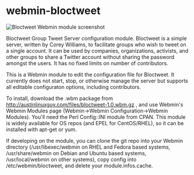 webmin-bloctweet
================

![Bloctweet Webmin module screenshot](http://i.imgur.com/mZ58Env.png)

Bloctweet Group Tweet Server configuration module. Bloctweet is a simple server, written by Corey Williams, to facilitate groups who wish to tweet on a single account. It can be used by companies, organizations, activists, and other groups to share a Twitter account without sharing the password amongst the users. It has no fixed limits on number of contributors.

This is a Webmin module to edit the configuration file for Bloctweet. It currently does not start, stop,
or otherwise manage the server but supports all editable configuraton options, including contributors.

To install, download the .wbm package from http://austinlinuxguy.com/files/bloctweet-1.0.wbm.gz , and use Webmin's Webmin Modules page (Webmin->Webmin Configuration->Webmin Modules). You'll need the Perl Config::INI module from CPAN. This module is widely available for OS repos (and EPEL for CentOS/RHEL), so it can be installed with apt-get or yum.

If developing on the module, you can clone the git repo into your Webmin directory (/usr/libexec/webmin on RHEL and Fedora based systems, /usr/share/webmin on Debian and Ubuntu based systems, /usr/local/webmin on other systems), copy config into /etc/webmin/bloctweet, and delete your module.infos.cache.
